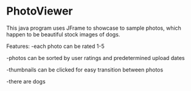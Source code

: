 # PhotoViewer
This java program uses JFrame to showcase to sample photos, which happen to be beautiful stock images of dogs.

Features:
-each photo can be rated 1-5

-photos can be sorted by user ratings and predetermined upload dates

-thumbnails can be clicked for easy transition between photos

-there are dogs
